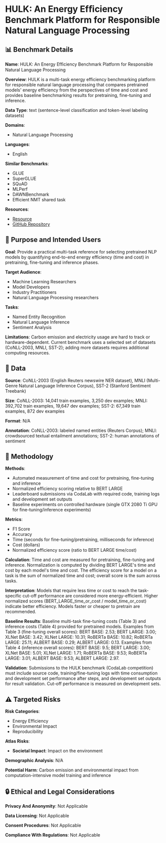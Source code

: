 # HULK: An Energy Efﬁciency Benchmark Platform for Responsible Natural Language Processing

## 📊 Benchmark Details

**Name**: HULK: An Energy Efﬁciency Benchmark Platform for Responsible Natural Language Processing

**Overview**: HULK is a multi-task energy efficiency benchmarking platform for responsible natural language processing that compares pretrained models' energy efficiency from the perspectives of time and cost and provides baseline benchmarking results for pretraining, fine-tuning and inference.

**Data Type**: text (sentence-level classification and token-level labeling datasets)

**Domains**:
- Natural Language Processing

**Languages**:
- English

**Similar Benchmarks**:
- GLUE
- SuperGLUE
- SQuAD
- MLPerf
- DAWNBenchmark
- Efficient NMT shared task

**Resources**:
- [Resource](https://sites.engineering.ucsb.edu/~xiyou/hulk/)
- [GitHub Repository](https://github.com/huggingface/transformers)

## 🎯 Purpose and Intended Users

**Goal**: Provide a practical multi-task reference for selecting pretrained NLP models by quantifying end-to-end energy efficiency (time and cost) in pretraining, fine-tuning and inference phases.

**Target Audience**:
- Machine Learning Researchers
- Model Developers
- Industry Practitioners
- Natural Language Processing researchers

**Tasks**:
- Named Entity Recognition
- Natural Language Inference
- Sentiment Analysis

**Limitations**: Carbon emission and electricity usage are hard to track or hardware-dependent. Current benchmark uses a selected set of datasets (CoNLL-2003, MNLI, SST-2); adding more datasets requires additional computing resources.

## 💾 Data

**Source**: CoNLL-2003 (English Reuters newswire NER dataset), MNLI (Multi-Genre Natural Language Inference Corpus), SST-2 (Stanford Sentiment Treebank)

**Size**: CoNLL-2003: 14,041 train examples, 3,250 dev examples; MNLI: 392,702 train examples, 19,647 dev examples; SST-2: 67,349 train examples, 872 dev examples

**Format**: N/A

**Annotation**: CoNLL-2003: labeled named entities (Reuters Corpus); MNLI: crowdsourced textual entailment annotations; SST-2: human annotations of sentiment

## 🔬 Methodology

**Methods**:
- Automated measurement of time and cost for pretraining, fine-tuning and inference
- Normalized efficiency scoring relative to BERT LARGE
- Leaderboard submissions via CodaLab with required code, training logs and development set outputs
- Baseline experiments on controlled hardware (single GTX 2080 Ti GPU for fine-tuning/inference experiments)

**Metrics**:
- F1 Score
- Accuracy
- Time (seconds for fine-tuning/pretraining, milliseconds for inference)
- Cost (dollars)
- Normalized efficiency score (ratio to BERT LARGE time/cost)

**Calculation**: Time and cost are measured for pretraining, fine-tuning and inference. Normalization is computed by dividing BERT LARGE's time and cost by each model's time and cost. The efficiency score for a model on a task is the sum of normalized time and cost; overall score is the sum across tasks.

**Interpretation**: Models that require less time or cost to reach the task-specific cut-off performance are considered more energy-efficient. Higher normalized scores (BERT_LARGE_time_or_cost / model_time_or_cost) indicate better efficiency. Models faster or cheaper to pretrain are recommended.

**Baseline Results**: Baseline multi-task fine-tuning costs (Table 3) and inference costs (Table 4) provided for pretrained models. Examples from Table 3 (fine-tuning overall scores): BERT BASE: 2.53; BERT LARGE: 3.00; XLNet BASE: 3.42; XLNet LARGE: 10.31; RoBERTa BASE: 10.82; RoBERTa LARGE: 25.11; ALBERT BASE: 0.29; ALBERT LARGE: 0.13. Examples from Table 4 (inference overall scores): BERT BASE: 9.5; BERT LARGE: 3.00; XLNet BASE: 5.01; XLNet LARGE: 1.71; RoBERTa BASE: 9.53; RoBERTa LARGE: 3.01; ALBERT BASE: 9.53; ALBERT LARGE: 2.97.

**Validation**: Submissions to the HULK benchmark (CodaLab competition) must include source code, training/fine-tuning logs with time consumption and development set performance after steps, and development set outputs for result validation. Cut-off performance is measured on development sets.

## ⚠️ Targeted Risks

**Risk Categories**:
- Energy Efficiency
- Environmental Impact
- Reproducibility

**Atlas Risks**:
- **Societal Impact**: Impact on the environment

**Demographic Analysis**: N/A

**Potential Harm**: Carbon emission and environmental impact from computation-intensive model training and inference

## 🔒 Ethical and Legal Considerations

**Privacy And Anonymity**: Not Applicable

**Data Licensing**: Not Applicable

**Consent Procedures**: Not Applicable

**Compliance With Regulations**: Not Applicable
